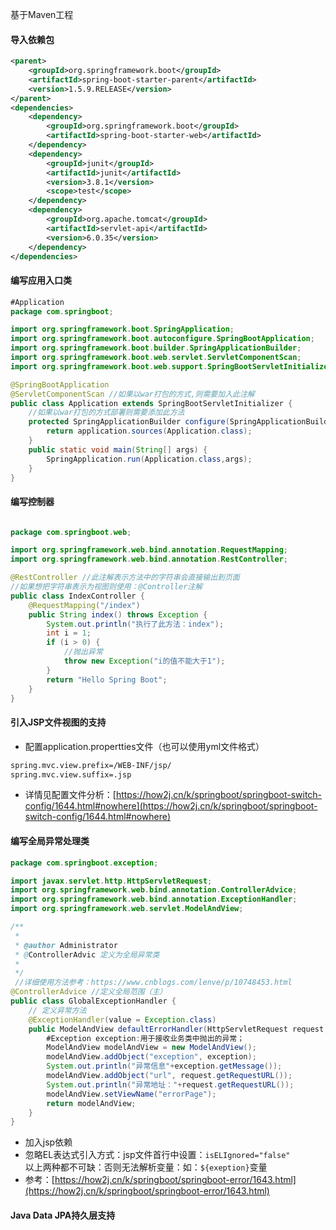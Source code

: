基于Maven工程
#### 导入依赖包
```xml
<parent>
    <groupId>org.springframework.boot</groupId>
    <artifactId>spring-boot-starter-parent</artifactId>
    <version>1.5.9.RELEASE</version>
</parent>
<dependencies>
    <dependency>
        <groupId>org.springframework.boot</groupId>
        <artifactId>spring-boot-starter-web</artifactId>
    </dependency>
    <dependency>
        <groupId>junit</groupId>
        <artifactId>junit</artifactId>
        <version>3.8.1</version>
        <scope>test</scope>
    </dependency>
    <dependency>
        <groupId>org.apache.tomcat</groupId>
        <artifactId>servlet-api</artifactId>
        <version>6.0.35</version>
    </dependency>
</dependencies>
```
#### 编写应用入口类
```java 
#Application
package com.springboot;

import org.springframework.boot.SpringApplication;
import org.springframework.boot.autoconfigure.SpringBootApplication;
import org.springframework.boot.builder.SpringApplicationBuilder;
import org.springframework.boot.web.servlet.ServletComponentScan;
import org.springframework.boot.web.support.SpringBootServletInitializer;

@SpringBootApplication
@ServletComponentScan //如果以war打包的方式,则需要加入此注解
public class Application extends SpringBootServletInitializer {
    //如果以war打包的方式部署则需要添加此方法
    protected SpringApplicationBuilder configure(SpringApplicationBuilder application){
        return application.sources(Application.class);
    }
    public static void main(String[] args) {
        SpringApplication.run(Application.class,args);
    }
}
```
#### 编写控制器
```java

package com.springboot.web;

import org.springframework.web.bind.annotation.RequestMapping;
import org.springframework.web.bind.annotation.RestController;

@RestController //此注解表示方法中的字符串会直接输出到页面
//如果想把字符串表示为视图则使用：@Controller注解
public class IndexController {
    @RequestMapping("/index")
    public String index() throws Exception {
        System.out.println("执行了此方法：index");
        int i = 1;
        if (i > 0) {
            //抛出异常
            throw new Exception("i的值不能大于1");
        }
        return "Hello Spring Boot";
    }
}
```
#### 引入JSP文件视图的支持
- 配置application.propertties文件（也可以使用yml文件格式）
```xml
spring.mvc.view.prefix=/WEB-INF/jsp/
spring.mvc.view.suffix=.jsp
```
- 详情见配置文件分析：[https://how2j.cn/k/springboot/springboot-switch-config/1644.html#nowhere](https://how2j.cn/k/springboot/springboot-switch-config/1644.html#nowhere)

#### 编写全局异常处理类
```java 
package com.springboot.exception;

import javax.servlet.http.HttpServletRequest;
import org.springframework.web.bind.annotation.ControllerAdvice;
import org.springframework.web.bind.annotation.ExceptionHandler;
import org.springframework.web.servlet.ModelAndView;

/**
 * 
 * @author Administrator
 * @ControllerAdvic 定义为全局异常类
 * 
 */
 //详细使用方法参考：https://www.cnblogs.com/lenve/p/10748453.html
@ControllerAdvice //定义全局范围（主）
public class GlobalExceptionHandler {
    // 定义异常方法
    @ExceptionHandler(value = Exception.class)
    public ModelAndView defaultErrorHandler(HttpServletRequest request, Exception exception) throws Exception {
        #Exception exception:用于接收业务类中抛出的异常；
        ModelAndView modelAndView = new ModelAndView();
        modelAndView.addObject("exception", exception);
        System.out.println("异常信息"+exception.getMessage());
        modelAndView.addObject("url", request.getRequestURL());
        System.out.println("异常地址："+request.getRequestURL());
        modelAndView.setViewName("errorPage");
        return modelAndView;
    }
}
```
- 加入jsp依赖
- 忽略EL表达式引入方式：jsp文件首行中设置：`isELIgnored="false"`<br />
以上两种都不可缺：否则无法解析变量：如：`${exeption}`变量
- 参考：[https://how2j.cn/k/springboot/springboot-error/1643.html](https://how2j.cn/k/springboot/springboot-error/1643.html)

#### Java Data JPA持久层支持
